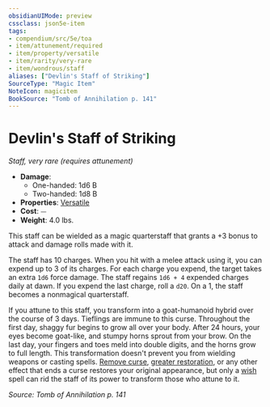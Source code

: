 ```yaml
---
obsidianUIMode: preview
cssclass: json5e-item
tags:
- compendium/src/5e/toa
- item/attunement/required
- item/property/versatile
- item/rarity/very-rare
- item/wondrous/staff
aliases: ["Devlin's Staff of Striking"]
SourceType: "Magic Item"
NoteIcon: magicitem
BookSource: "Tomb of Annihilation p. 141"
---
```

# Devlin's Staff of Striking
*Staff, very rare (requires attunement)*  

- **Damage**:
  - One-handed: 1d6 B
  - Two-handed: 1d8 B
- **Properties**: [Versatile](/2-Mechanics/CLI/rules/item-properties.md#Versatile)
- **Cost**: ⏤
- **Weight**: 4.0 lbs.

This staff can be wielded as a magic quarterstaff that grants a +3 bonus to attack and damage rolls made with it.

The staff has 10 charges. When you hit with a melee attack using it, you can expend up to 3 of its charges. For each charge you expend, the target takes an extra `1d6` force damage. The staff regains `1d6 + 4` expended charges daily at dawn. If you expend the last charge, roll a `d20`. On a 1, the staff becomes a nonmagical quarterstaff.

If you attune to this staff, you transform into a goat-humanoid hybrid over the course of 3 days. Tieflings are immune to this curse. Throughout the first day, shaggy fur begins to grow all over your body. After 24 hours, your eyes become goat-like, and stumpy horns sprout from your brow. On the last day, your fingers and toes meld into double digits, and the horns grow to full length. This transformation doesn't prevent you from wielding weapons or casting spells. [Remove curse](/2-Mechanics/CLI/spells/remove-curse.md), [greater restoration](/2-Mechanics/CLI/spells/greater-restoration.md), or any other effect that ends a curse restores your original appearance, but only a [wish](/2-Mechanics/CLI/spells/wish.md) spell can rid the staff of its power to transform those who attune to it.

*Source: Tomb of Annihilation p. 141*